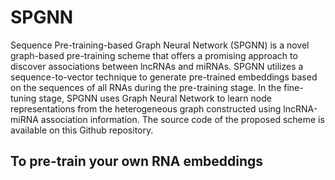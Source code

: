 # SPGNN
Sequence Pre-training-based Graph Neural Network (SPGNN) is a novel graph-based pre-training scheme that offers a promising approach to discover associations between lncRNAs and miRNAs. SPGNN utilizes a sequence-to-vector technique to generate pre-trained embeddings based on the sequences of all RNAs during the pre-training stage. In the fine-tuning stage, SPGNN uses Graph Neural Network to learn node representations from the heterogeneous graph constructed using lncRNA-miRNA association information. The source code of the proposed scheme is available on this Github repository.

## To pre-train your own RNA embeddings

